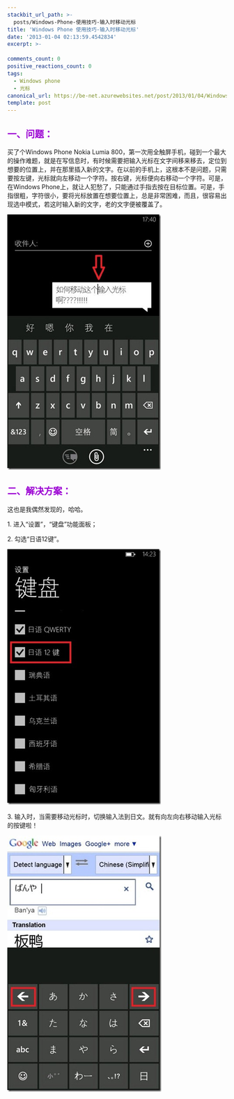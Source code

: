 ```yaml
---
stackbit_url_path: >-
  posts/Windows-Phone-使用技巧-输入时移动光标
title: 'Windows Phone 使用技巧-输入时移动光标'
date: '2013-01-04 02:13:59.4542834'
excerpt: >-
  
comments_count: 0
positive_reactions_count: 0
tags: 
  - Windows phone
  - 光标
canonical_url: https://be-net.azurewebsites.net/post/2013/01/04/Windows-Phone-使用技巧-输入时移动光标
template: post
---
```

<h2><font color="#9b00d3">一、问题：</font></h2>  <p>买了个Windows Phone Nokia Lumia 800，第一次用全触屏手机，碰到一个最大的操作难题，就是在写信息时，有时候需要把输入光标在文字间移来移去，定位到想要的位置上，并在那里插入新的文字。在以前的手机上，这根本不是问题，只需要按左键，光标就向左移动一个字符。按右键，光标便向右移动一个字符。可是，在Windows Phone上，就让人犯愁了，只能通过手指去按在目标位置。可是，手指很粗，字符很小，要将光标放置在想要位置上，总是非常困难，而且，很容易出现选中模式，若这时输入新的文字，老的文字便被覆盖了。</p>  <p><a href="https://raw.githubusercontent.com/Jeff-Tian/blogengine.net/master/Source/BlogEngine/BlogEngine.NET/App_Data/files/%E5%B1%8F%E5%B9%95%E6%88%AA%E5%9B%BE.jpg"><img style="background-image: none; border-bottom: 0px; border-left: 0px; padding-left: 0px; padding-right: 0px; display: inline; border-top: 0px; border-right: 0px; padding-top: 0px" title="屏幕截图" border="0" alt="屏幕截图" src="https://raw.githubusercontent.com/Jeff-Tian/blogengine.net/master/Source/BlogEngine/BlogEngine.NET/App_Data/files/%E5%B1%8F%E5%B9%95%E6%88%AA%E5%9B%BE_thumb.jpg" width="353" height="586" /></a></p>  <h2><font color="#9b00d3">二、解决方案：</font></h2>  <p>这也是我偶然发现的，哈哈。</p>  <p>1. 进入“设置”，“键盘”功能面板；</p>  <p>2. 勾选“日语12键”。</p>  <p><a href="https://raw.githubusercontent.com/Jeff-Tian/blogengine.net/master/Source/BlogEngine/BlogEngine.NET/App_Data/files/%E5%B1%8F%E5%B9%95%E6%88%AA%E5%9B%BE%20(1).jpg"><img style="background-image: none; border-bottom: 0px; border-left: 0px; padding-left: 0px; padding-right: 0px; display: inline; border-top: 0px; border-right: 0px; padding-top: 0px" title="屏幕截图 (1)" border="0" alt="屏幕截图 (1)" src="https://raw.githubusercontent.com/Jeff-Tian/blogengine.net/master/Source/BlogEngine/BlogEngine.NET/App_Data/files/%E5%B1%8F%E5%B9%95%E6%88%AA%E5%9B%BE%20(1)_thumb.jpg" width="353" height="586" /></a></p>  <p>3. 输入时，当需要移动光标时，切换输入法到日文。就有向左向右移动输入光标的按键啦！</p>  <p><a href="https://raw.githubusercontent.com/Jeff-Tian/blogengine.net/master/Source/BlogEngine/BlogEngine.NET/App_Data/files/%E5%B1%8F%E5%B9%95%E6%88%AA%E5%9B%BE%20(2).jpg"><img style="background-image: none; border-bottom: 0px; border-left: 0px; padding-left: 0px; padding-right: 0px; display: inline; border-top: 0px; border-right: 0px; padding-top: 0px" title="屏幕截图 (2)" border="0" alt="屏幕截图 (2)" src="https://raw.githubusercontent.com/Jeff-Tian/blogengine.net/master/Source/BlogEngine/BlogEngine.NET/App_Data/files/%E5%B1%8F%E5%B9%95%E6%88%AA%E5%9B%BE%20(2)_thumb.jpg" width="354" height="588" /></a></p>